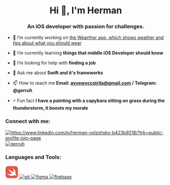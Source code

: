 <h1 align="center">Hi 👋, I'm Herman</h1>
<h3 align="center">An iOS developer with passion for challenges.</h3>

- 🔭 I’m currently working on [the Wearther app, which shows weather and tips about what you should wear](https://github.com/gerruh/Wearther)

- 🌱 I’m currently learning **things that middle iOS Developer should know**

- 🤝 I’m looking for help with **finding a job**

- 💬 Ask me about **Swift and it's frameworks**

- 📫 How to reach me **Email: avvewyccstrila@gmail.com / Telegram: @gerruh**

- ⚡ Fun fact **I have a painting with a capybara sitting on grass during the thunderstorm, it boosts my morale**

<h3 align="left">Connect with me:</h3>
<p align="left">
<a href="https://www.linkedin.com/in/herman-volzshsky-b423b9218/" target="blank"><img align="center" src="https://raw.githubusercontent.com/rahuldkjain/github-profile-readme-generator/master/src/images/icons/Social/linked-in-alt.svg" alt="https://www.linkedin.com/in/herman-volzshsky-b423b9218/?trk=public-profile-join-page" height="30" width="40" /></a>
<a href="https://instagram.com/gerruh" target="blank"><img align="center" src="https://raw.githubusercontent.com/rahuldkjain/github-profile-readme-generator/master/src/images/icons/Social/instagram.svg" alt="gerruh" height="30" width="40" /></a>
</p>

<h3 align="left">Languages and Tools:</h3>
<p align="left"> <a href="https://developer.apple.com/swift/" target="_blank" rel="noreferrer"> <img src="https://raw.githubusercontent.com/devicons/devicon/master/icons/swift/swift-original.svg" alt="swift" width="40" height="40"/> </a> <a href="https://git-scm.com/" target="_blank" rel="noreferrer"> <img src="https://www.vectorlogo.zone/logos/git-scm/git-scm-icon.svg" alt="git" width="40" height="40"/> </a> <a href="https://www.figma.com/" target="_blank" rel="noreferrer"> <img src="https://www.vectorlogo.zone/logos/figma/figma-icon.svg" alt="figma" width="40" height="40"/> </a> <a href="https://firebase.google.com/" target="_blank" rel="noreferrer"> <img src="https://www.vectorlogo.zone/logos/firebase/firebase-icon.svg" alt="firebase" width="40" height="40"/> </a> </p>
